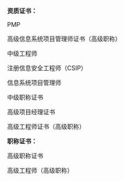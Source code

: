 **资质证书：**

PMP

高级信息系统项目管理师证书（高级职称）

中级工程师

注册信息安全工程师（CSIP）

信息系统项目管理师

中级职称证书

高级项目经理证书

高级工程师证书（高级职称）

 

**职称证书：**

高级职称证书

高级工程师（高级职称）